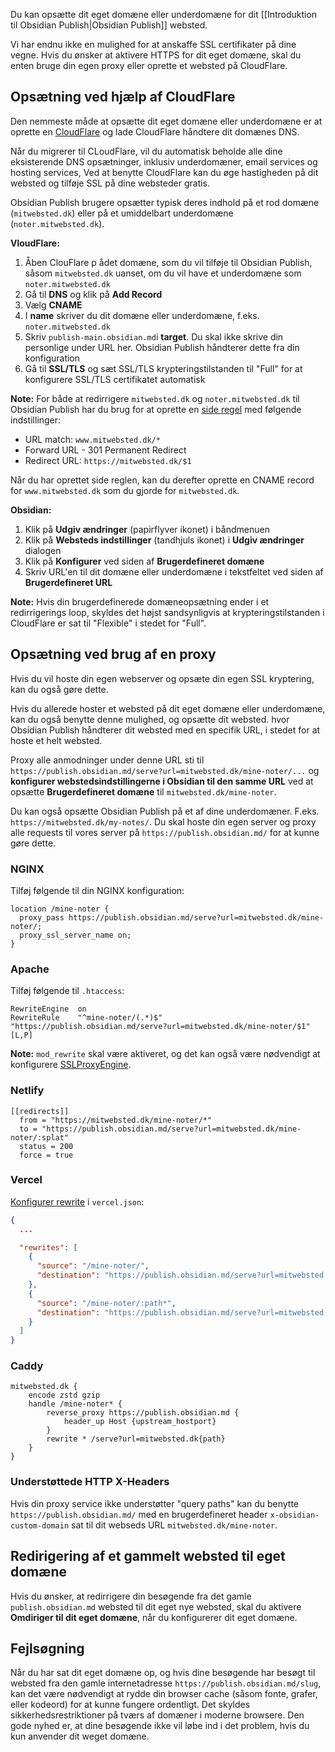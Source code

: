 Du kan opsætte dit eget domæne eller underdomæne for dit [[Introduktion til Obsidian Publish|Obsidian Publish]] websted.

Vi har endnu ikke en mulighed for at anskaffe SSL certifikater på dine vegne. Hvis du ønsker at aktivere HTTPS for dit eget domæne, skal du enten bruge din egen proxy eller oprette et websted på CloudFlare.

## Opsætning ved hjælp af CloudFlare

Den nemmeste måde at opsætte dit eget domæne eller underdomæne er at oprette en [CloudFlare](https://cloudflare.com) og lade CloudFlare håndtere dit domænes DNS.

Når du migrerer til CLoudFlare, vil du automatisk beholde alle dine eksisterende DNS opsætninger, inklusiv underdomæner, email services og hosting services, Ved at benytte CloudFlare kan du øge hastigheden på dit websted og tilføje SSL på dine websteder gratis.

Obsidian Publish brugere opsætter typisk deres indhold på et rod domæne (`mitwebsted.dk`) eller på et umiddelbart underdomæne (`noter.mitwebsted.dk`).

**VloudFlare:**

1. Åben ClouFlare p ådet domæne, som du vil tilføje til Obsidian Publish, såsom `mitwebsted.dk` uanset, om du vil have et underdomæne som `noter.mitwebsted.dk`
2. Gå til **DNS** og klik på **Add Record**
3. Vælg **CNAME**
4. I **name** skriver du dit domæne eller underdomæne, f.eks. `noter.mitwebsted.dk`
5. Skriv `publish-main.obsidian.md`i **target**. Du skal ikke skrive din personlige under URL her. Obsidian Publish håndterer dette fra din konfiguration
6. Gå til **SSL/TLS** og sæt SSL/TLS krypteringstilstanden til "Full" for at konfigurere SSL/TLS certifikatet automatisk

**Note:** For både at redirrigere `mitwebsted.dk` og `noter.mitwebsted.dk` til Obsidian Publish har du brug for at oprette en [side regel](https://support.cloudflare.com/hc/en-us/articles/200172336-Creating-Page-Rules) med følgende indstillinger:

- URL match: `www.mitwebsted.dk/*`
- Forward URL - 301 Permanent Redirect
- Redirect URL: `https://mitwebsted.dk/$1`

Når du har oprettet side reglen, kan du derefter oprette en CNAME record for `www.mitwebsted.dk` som du gjorde for `mitwebsted.dk`.

**Obsidian:**

1. Klik på **Udgiv ændringer** (papirflyver ikonet) i båndmenuen
2. Klik på **Websteds indstillinger** (tandhjuls ikonet) i **Udgiv ændringer** dialogen
3. Klik på **Konfigurer** ved siden af **Brugerdefineret domæne**
4. Skriv URL'en til dit domæne eller underdomæne i tekstfeltet ved siden af **Brugerdefineret URL**

**Note:** Hvis din brugerdefinerede domæneopsætning ender i et redirrigerings loop, skyldes det højst sandsynligvis at krypteringstilstanden i CloudFlare er sat til "Flexible" i stedet for "Full".

## Opsætning ved brug af en proxy

Hvis du vil hoste din egen webserver og opsæte din egen SSL kryptering, kan du også gøre dette.

Hvis du allerede hoster et websted på dit eget domæne eller underdomæne, kan du også benytte denne mulighed, og opsætte dit websted. hvor Obsidian Publish håndterer dit websted med en specifik URL, i stedet for at hoste et helt websted.

Proxy alle anmodninger under denne URL sti til `https://publish.obsidian.md/serve?url=mitwebsted.dk/mine-noter/...` og **konfigurer webstedsindstillingerne  i Obsidian til den samme URL** ved at opsætte **Brugerdefineret domæne** til `mitwebsted.dk/mine-noter`.

Du kan også opsætte Obsidian Publish på et af dine underdomæner. F.eks. `https://mitwebsted.dk/my-notes/`. Du skal hoste din egen server og proxy alle requests til vores server på `https://publish.obsidian.md/` for at kunne gøre dette.

### NGINX

Tilføj følgende til din NGINX konfiguration:

```nginx
location /mine-noter {
  proxy_pass https://publish.obsidian.md/serve?url=mitwebsted.dk/mine-noter/;
  proxy_ssl_server_name on;
}
```

### Apache

Tilføj følgende til `.htaccess`:

```htaccess
RewriteEngine  on
RewriteRule    "^mine-noter/(.*)$"  "https://publish.obsidian.md/serve?url=mitwebsted.dk/mine-noter/$1"  [L,P]
```

**Note:**  `mod_rewrite` skal være aktiveret, og det kan også være nødvendigt at konfigurere [SSLProxyEngine](https://stackoverflow.com/questions/40938148/reverse-proxy-for-external-url-apache).

### Netlify

```
[[redirects]]
  from = "https://mitwebsted.dk/mine-noter/*"
  to = "https://publish.obsidian.md/serve?url=mitwebsted.dk/mine-noter/:splat"
  status = 200
  force = true
```

### Vercel

[Konfigurer rewrite](https://vercel.com/docs/configuration#project/rewrites) i `vercel.json`:

```json
{
  ...

  "rewrites": [
    {
      "source": "/mine-noter/",
      "destination": "https://publish.obsidian.md/serve?url=mitwebsted.dk/mine-noter"
    },
    {
      "source": "/mine-noter/:path*",
      "destination": "https://publish.obsidian.md/serve?url=mitwebsted.dk/mine-noter/:path*"
    }
  ]
}
```

### Caddy

```
mitwebsted.dk {
	encode zstd gzip
	handle /mine-noter* {
		reverse_proxy https://publish.obsidian.md {
			header_up Host {upstream_hostport}
		}
		rewrite * /serve?url=mitwebsted.dk{path}
	}
}
```

### Understøttede HTTP X-Headers

Hvis din proxy service ikke understøtter "query paths" kan du benytte `https://publish.obsidian.md/` med en brugerdefineret header `x-obsidian-custom-domain` sat til dit webseds URL `mitwebsted.dk/mine-noter`.

## Redirigering af et gammelt websted til eget domæne

Hvis du ønsker, at redirrigere din besøgende fra det gamle `publish.obsidian.md` websted til dit eget nye websted, skal du aktivere **Omdiriger til dit eget domæne**, når du konfigurerer dit eget domæne.

## Fejlsøgning

Når du har sat dit eget domæne op, og hvis dine besøgende har besøgt til websted fra den gamle internetadresse `https://publish.obsidian.md/slug`, kan det være nødvendigt at rydde din browser cache (såsom fonte, grafer, eller kodeord) for at kunne fungere ordentligt. Det skyldes sikkerhedsrestriktioner på tværs af domæner i moderne browsere. Den gode nyhed er, at dine besøgende ikke vil løbe ind i det problem, hvis du kun anvender dit weget domæne.
